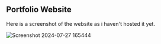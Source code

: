 ## Portfolio Website

Here is a screenshot of the website as i haven't hosted it yet.


![Screenshot 2024-07-27 165444](https://github.com/user-attachments/assets/24d9611f-8b02-4e55-82eb-83242955f981)
